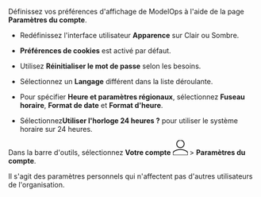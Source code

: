 Définissez vos préférences d'affichage de ModelOps à l'aide de la page **Paramètres du compte**.

-   Redéfinissez l'interface utilisateur **Apparence** sur Clair ou Sombre.


-   **Préférences de cookies** est activé par défaut.


-   Utilisez **Réinitialiser le mot de passe** selon les besoins.


-   Sélectionnez un **Langage** différent dans la liste déroulante.


-   Pour spécifier **Heure et paramètres régionaux**, sélectionnez **Fuseau horaire**, **Format de date** et **Format d'heure**.


-   Sélectionnez**Utiliser l'horloge 24 heures ?** pour utiliser le système horaire sur 24 heures.


Dans la barre d'outils, sélectionnez **Votre compte** ![Icône de personne](Images/mci1652327190262.svg) > **Paramètres du compte**.

Il s'agit des paramètres personnels qui n'affectent pas d'autres utilisateurs de l'organisation.

